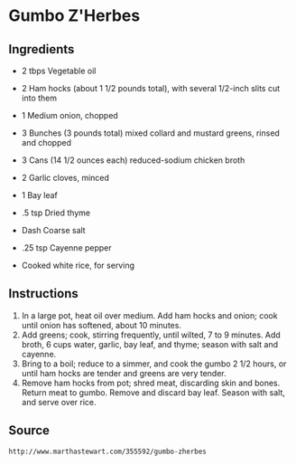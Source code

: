 # Gumbo Z'Herbes

## Ingredients

- 2 tbps   Vegetable oil
- 2        Ham hocks (about 1 1/2 pounds total), with several 1/2-inch slits cut into them
- 1        Medium onion, chopped
- 3        Bunches (3 pounds total) mixed collard and mustard greens, rinsed and chopped
- 3        Cans (14 1/2 ounces each) reduced-sodium chicken broth
- 2        Garlic cloves, minced
- 1        Bay leaf
- .5 tsp   Dried thyme
- Dash     Coarse salt
- .25 tsp  Cayenne pepper

- Cooked white rice, for serving

## Instructions

  1. In a large pot, heat oil over medium. Add ham hocks and onion; cook until onion has softened, about 10 minutes.
  2. Add greens; cook, stirring frequently, until wilted, 7 to 9 minutes. Add broth, 6 cups water, garlic, bay leaf, and thyme; season with salt and cayenne.
  3. Bring to a boil; reduce to a simmer, and cook the gumbo 2 1/2 hours, or until ham hocks are tender and greens are very tender.
  4. Remove ham hocks from pot; shred meat, discarding skin and bones. Return meat to gumbo. Remove and discard bay leaf. Season with salt, and serve over rice.


## Source
    http://www.marthastewart.com/355592/gumbo-zherbes